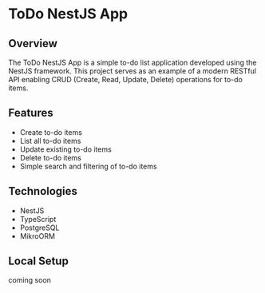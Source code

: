 # ToDo NestJS App

## Overview

The ToDo NestJS App is a simple to-do list application developed using the NestJS framework. This project serves as an example of a modern RESTful API enabling CRUD (Create, Read, Update, Delete) operations for to-do items.

## Features

- Create to-do items
- List all to-do items
- Update existing to-do items
- Delete to-do items
- Simple search and filtering of to-do items

## Technologies

- NestJS
- TypeScript
- PostgreSQL
- MikroORM

## Local Setup
coming soon
